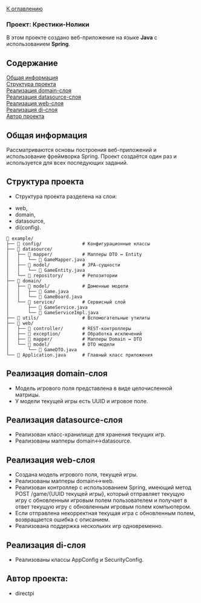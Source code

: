 [К оглавлению](../../README.md)

### Проект: Крестики-Нолики

В этом проекте создано веб-приложение на языке **Java** с использованием **Spring**. 

## Содержание  
[Общая информация](#общая-информация)  
[Структура проекта](#структура-проекта)  
[Реализация domain-слоя](#реализация-domain-слоя)  
[Реализация datasource-слоя](#реализация-datasource-слоя)  
[Реализация web-слоя](#реализация-web-слоя)  
[Реализация di-слоя](#реализация-di-слоя)  
[Автор проекта](#автор-проекта)  

## Общая информация

Рассматриваются основы построения веб-приложений и использование фреймворка Spring.
Проект создаётся один раз и используется для всех последующих заданий.

## Структура проекта
- Структура проекта разделена на слои:   
+ web,  
+ domain,  
+ datasource,  
+ di(config).  

```text
📁 example/
├── 📁 config/               # Конфигурационные классы
├── 📁 datasource/
│   ├── 📁 mapper/           # Мапперы DTO ↔ Entity
│   │   └── 📄 GameMapper.java
│   ├── 📁 model/            # JPA-сущности
│   │   └── 📄 GameEntity.java
│   └── 📁 repository/       # Репозитории
├── 📁 domain/
│   ├── 📁 model/            # Доменные модели
│   │   ├── 📄 Game.java
│   │   └── 📄 GameBoard.java
│   └── 📁 service/          # Сервисный слой
│       ├── 📄 GameService.java
│       └── 📄 GameServiceImpl.java
├── 📁 utils/                # Вспомогательные утилиты
├── 📁 web/
│   ├── 📁 controller/       # REST-контроллеры
│   ├── 📁 exception/        # Обработка исключений
│   ├── 📁 mapper/           # Мапперы Domain ↔ DTO
│   └── 📁 model/            # DTO модели
│       └── 📄 GameDTO.java
└── 📄 Application.java      # Главный класс приложения
```

## Реализация domain-слоя
- Модель игрового поля представлена в виде целочисленной матрицы.
- У модели текущей игры есть UUID и игровое поле.

## Реализация datasource-слоя
- Реализован класс-хранилище для хранения текущих игр.
- Реализованы мапперы domain<->datasource.

## Реализация web-слоя
- Создана модель игрового поля, текущей игры.
- Реализованы мапперы domain<->web.
- Реализован контроллер с использованием Spring, имеющий метод POST /game/{UUID текущей игры}, который отправляет текущую игру с обновленным игровым полем пользователем и получает в ответ текущую игру с обновленным игровым полем компьютером.
- Если отправлена некорректная текущая игра с обновленным полем,  возвращается ошибка с описанием.
- Реализована поддержка нескольких игр одновременно.

## Реализация di-слоя
- Реализованы классы AppConfig и SecurityConfig. 

## Автор проекта:
+ directpi
